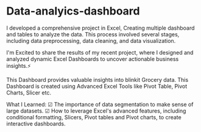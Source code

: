 # Data-analyics-dashboard
I developed a comprehensive project in Excel, Creating multiple dashboard and tables to analyze the data. This process involved several stages, including data preprocessing, data cleaning, and data visualization.

I'm Excited to share the results of my recent project, where I designed and analyzed dynamic Excel Dashboards to uncover actionable business insights.⚡

This Dashboard provides valuable insights into blinkit Grocery data.
This Dashboard is created using Advanced Excel Tools like Pivot Table, Pivot Charts, Slicer etc.

What I Learned:
☑ The importance of data segmentation to make sense of large datasets.
☑ How to leverage Excel's advanced features, including conditional formatting, Slicers, Pivot tables and Pivot charts, to create interactive dashboards.

